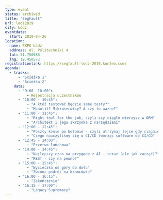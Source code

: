 ```yaml
---
type: event
status: archived
title: "SegFault"
url: lodz2019
city: Łódź
eventdate:
  start: 2019-04-26
location:
  name: EXPO Łódź
  address: Al. Politechniki 4
  lat: 51.750985
  lng: 19.450572
registrationlink: https://segfault-lodz-2019.konfeo.com/
agenda:
  - tracks:
      - "Ścieżka 1"
      - "Ścieżka 2"
    data:
      - "9:00 -10:00":
          - Rejestracja uczestników
      - "10:00 - 10:45":
          - "A któż testować będzie same testy?"
          - "Monolit? Mikroserwisy? A czy to ważne?"
      - "11:00 - 11:45":
          - "Right tool for the job, czyli czy ciągle wierzysz w ORM"
          - "Architekt i jego skrzynka z narzędziami"
      - "12:00 - 12:45":
          - "Poszły konie po betonie - czyli utrzymaj lejce gdy ciągniesz na wiele procków"
          - "Czego nauczyliśmy się o CI/CD tworząc software do CI/CD"
      - "12:45 - 14:00":
          - "Przerwa lunchowa"
      - "14:00 - 14:45":
          - "Najlepszy czas na przygodę z AI - teraz (ale jak zacząć)?"
          - "REST - czy na pewno?"
      - "15:00 - 15:45":
          - "Wycieczka od góry do dołu"
          - "Zwinna podróż na krańcówkę"
      - "16:00 - 16:15":
          - "Zakończenie"
      - "16:15 - 17:00":
          - "Legacy Supremacy"
---
```

